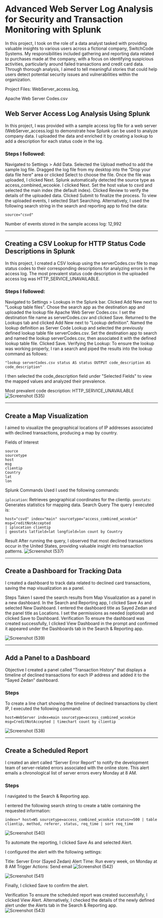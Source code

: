 # Advanced Web Server Log Analysis for Security and Transaction Monitoring with Splunk
In this project, I took on the role of a data analyst tasked with providing valuable insights to various users across a fictional company, SwitchCode Systems. My responsibilities included gathering and reporting data related to purchases made at the company, with a focus on identifying suspicious activities, particularly around failed transactions and credit card data. Through thorough analysis, I aimed to tell meaningful stories that could help users detect potential security issues and vulnerabilities within the organization.

Project Files:
WebServer_access.log,

Apache Web Server Codes.csv


## Web Server Access Log Analysis Using Splunk


In this project, I was provided with a sample access log file for a web server (WebServer_access.log) to demonstrate how Splunk can be used to analyze company data. I uploaded the data and enriched it by creating a lookup to add a description for each status code in the log.

### **Steps I followed:**


Navigated to Settings > Add Data.
Selected the Upload method to add the sample log file.
Dragged the log file from my desktop into the “Drop your data file here” area or clicked Select to choose the file.
Once the file was uploaded, I clicked Next.
Splunk automatically detected the source type as access_combined_wcookie.
I clicked Next.
Set the host value to csvd and selected the main index (the default index).
Clicked Review to verify the details of the uploaded data.
Clicked Submit to finalize the process.
To view the uploaded events, I selected Start Searching. Alternatively, I used the following search string in the search and reporting app to find the data:
```spl
source="csvd"
```
Number of events stored in the sample access log: 12,992



----------------------------------------------------------------------------------------------------------------------



## **Creating a CSV Lookup for HTTP Status Code Descriptions in Splunk**


In this project, I created a CSV lookup using the serverCodes.csv file to map status codes to their corresponding descriptions for analyzing errors in the access log. The most prevalent status code description in the uploaded access log was HTTP_SERVICE_UNAVAILABLE.

### **Steps I followed:**

Navigated to Settings > Lookups in the Splunk bar.
Clicked Add New next to "Lookup table files".
Chose the search app as the destination app and uploaded the lookup file Apache Web Server Codes.csv. I set the destination file name as serverCodes.csv and clicked Save.
Returned to the Lookups tab and clicked Add New next to "Lookup definition".
Named the lookup definition as Server Code Lookup and selected the previously defined lookup table file serverCodes.csv.
Set the destination app to search and named the lookup serverCodes.csv, then associated it with the defined lookup table file.
Clicked Save.
Verifying the Lookup:
To ensure the lookup was working properly, I ran a search and piped the results into the lookup command as follows:
```spl
"lookup serverCodes.csv status AS status OUTPUT code_description AS code_description"
```
I then selected the code_description field under "Selected Fields" to view the mapped values and analyzed their prevalence.

Most prevalent code description: HTTP_SERVICE_UNAVAILABLE
![Screenshot (535)](https://github.com/user-attachments/assets/e8f58559-2824-4883-95cc-eb2eff559886)

------------------------------------------------------------------------------------------------------------------------------------------------------------------

## Create a Map Visualization

I aimed to visualize the geographical locations of IP addresses associated with declined transactions, producing a map by country.

Fields of Interest
```
source
sourcetype
host
msg
clientip
Country
lat
lon
```
Splunk Commands Used
I used the following commands:

```iplocation```: Retrieves geographical coordinates for the clientip.
```geostats```: Generates statistics for mapping data.
Search Query
The query I executed is:
```
host="csvd" index="main" sourcetype="access_combined_wcookie" msg=CreditNotAccepted
| iplocation clientip
| geostats latfield=lat longfield=lon count by Country
```
Result
After running the query, I observed that most declined transactions occur in the United States, providing valuable insight into transaction patterns.
![Screenshot (537)](https://github.com/user-attachments/assets/f65483a6-ba69-4af6-aaf7-212b39acba7d)

---------------------------------------------------------------------------------------------

## Create a Dashboard for Tracking Data

I created a dashboard to track data related to declined card transactions, saving the map visualization as a panel.

Steps Taken
I saved the search results from  Map Visualization as a panel in a new dashboard.
In the Search and Reporting app, I clicked Save As and selected New Dashboard.
I entered the dashboard title as Sayed Zedan and the panel title as Locations.
I set the permissions as needed (optional) and clicked Save to Dashboard.
Verification
To ensure the dashboard was created successfully, I clicked View Dashboard in the prompt and confirmed it appeared under the Dashboards tab in the Search & Reporting app.


![Screenshot (539)](https://github.com/user-attachments/assets/f0e7192a-650b-4674-9bde-5332d0b4167b)

--------------------------------------------------------------------------

## Add a Panel to a Dashboard
Objective
I created a panel called “Transaction History” that displays a timeline of declined transactions for each IP address and added it to the “Sayed Zedan” dashboard.

### Steps

To create a line chart showing the timeline of declined transactions by client IP, I executed the following command:
```
host=WebServer index=main sourcetype=access_combined_wcookie msg=CreditNotAccepted | timechart count by clientip
```


![Screenshot (538)](https://github.com/user-attachments/assets/3db372ac-a3da-4e59-a31f-1534a1d0441e)


------------------------------------------------------------------------------------------------------------------------------------

## Create a Scheduled Report

I created an alert called “Server Error Report” to notify the development team of server-related errors associated with the online store. This alert emails a chronological list of server errors every Monday at 8 AM.

### Steps
I navigated to the Search & Reporting app.

I entered the following search string to create a table containing the requested information:
```
index=* host=WS sourcetype=access_combined_wcookie status>=500 | table clientip, method, referer, status, req_time | sort req_time
```
![Screenshot (540)](https://github.com/user-attachments/assets/3cea130a-8dde-44ec-9056-a7eb6a0566b6)


To automate the reporting, I clicked Save As and selected Alert.

I configured the alert with the following settings:

Title: Server Error (Sayed Zedan)
Alert Time: Run every week, on Monday at 8 AM
Trigger Actions: Send email 
![Screenshot (542)](https://github.com/user-attachments/assets/15da3999-c1ac-4f90-aad7-11c0717d583c)

![Screenshot (541)](https://github.com/user-attachments/assets/3d811658-22db-46a6-96ac-b644e0748ce0)

Finally, I clicked Save to confirm the alert.

Verification
To ensure the scheduled report was created successfully, I clicked View Alert. Alternatively, I checked the details of the newly defined alert under the Alerts tab in the Search & Reporting app.
![Screenshot (543)](https://github.com/user-attachments/assets/cabf7160-df2a-4d0c-81eb-49ef55e067ea)





